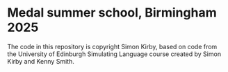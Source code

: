 # Medal summer school, Birmingham 2025

The code in this repository is copyright Simon Kirby, based on code from the University of Edinburgh Simulating Language course created by Simon Kirby and Kenny Smith.
